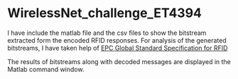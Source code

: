 # WirelessNet_challenge_ET4394

I have include the matlab file and the csv files to show the bitstream extracted form the encoded RFID responses.
For analysis of the generated bitstreams, I have taken help of [EPC Global Standard Specification for RFID](http://www.gs1.org/sites/default/files/docs/epc/uhfc1g2_1_2_0-standard-20080511.pdf)

The results of bitstreams along with decoded messages are displayed in the Matlab command window.

